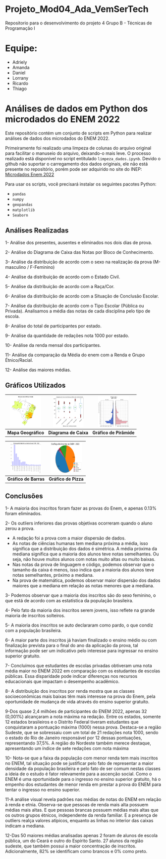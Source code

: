 # Projeto_Mod04_Ada_VemSerTech
Repositorio para o desenvolvimento do projeto 4 Grupo B - Técnicas de Programação I

# Equipe:
- Adriely
- Amanda
- Daniel
- Lorrany
- Ricardo
- Thiago

# Análises de dados em Python dos microdados do ENEM 2022

Este repositório contém um conjunto de scripts em Python para realizar análises de dados dos microdados do ENEM 2022.

Primeiramente foi realizado uma limpeza de colunas do arquivo original para facilitar o manuseio do arquivo, deixando-o mais leve. O processo realizado está disponível no script entitulado ``limpeza_dados.ipynb``. Devido o github não suportar o carregamento dos dados originais, ele não está presente no repositório, porém pode ser adquirido no site do INEP:
[Microdados Enem 2022](https://www.gov.br/inep/pt-br/acesso-a-informacao/dados-abertos/microdados/enem)

Para usar os scripts, você precisará instalar os seguintes pacotes Python:

- ``pandas``
- ``numpy``
- ``geopandas``
- ``matplotlib``
- ``Seaborn``


## Análises Realizadas

1- Análise dos presentes, ausentes e eliminados nos dois dias de prova.

2- Análise do Diagrama de Caixa das Notas por Bloco de Conhecimento.

3- Análise da distribuição de acordo com o sexo na realização da prova (M-masculino / F-Feminino)

4- Análise da distribuição de acordo com o Estado Civil.

5- Análise da distribuição de acordo com a Raça/Cor.

6- Análise da distribuição de acordo com a Situação de Conclusão Escolar.

7- Análise da distribuição de acordo com o Tipo Escolar (Pública ou Privada). Analisamos a média das notas de cada disciplina pelo tipo de escola.

8- Análise do total de participantes por estado.

9- Análise da quantidade de redações nota 1000 por estado.

10- Análise da renda mensal dos participantes.

11- Análise da comparação da Média do enem com a Renda e Grupo Étnico/Racial.

12- Análise das maiores médias.

## Gráficos Utilizados

<div align="center">
    
| <img src="Imagens/mapa.png" alt="Mapa Geográfico" width="100px" height="100px"> | <img src="Imagens/caixas.png" alt="Diagrama de Caixa" width="100px" height="100px"> | <img src="Imagens/piramide.png" alt="Gráfico de Pirâmide" width="100px" height="100px"> |
|:--:|:--:|:--:|
| **Mapa Geográfico** | **Diagrama de Caixa** | **Gráfico de Pirâmide** |
    
</div>

<div align="center">
    
| <img src="Imagens/barras.png" alt="Gráfico de Barras" width="100px" height="100px"> | <img src="Imagens/pie.png" alt="Gráfico de pizza" width="100px" height="100px"> | 
|:--:|:--:|
| **Gráfico de Barras** | **Gráfico de Pizza** | 
</div>    

## Conclusões

1- A maioria dos inscritos foram fazer as provas do Enem, e apenas 0.13% foram eliminados.

2- Os outliers inferiores das provas objetivas ocorreram quando o aluno zerou a prova.
- A redação foi a prova com a maior dispersão de dados.
- As notas de ciências humanas tem mediana próxima a média, isso significa que a distribuição dos dados é simétrica. A média próxima da mediana significa que a maioria dos alunos teve notas semelhantes. Ou seja, não houve muitos alunos com notas muito altas ou muito baixas.
- Nas notas da prova de linguagem e código, podemos observar que o tamanho da caixa é menos, isso indica que a maioria dos alunos teve notas semelhantes, próximo a mediana.
- Na prova de matemática, podemos observar maior dispersão dos dados maiores que a mediana em relação as notas menores que a mediana.

3- Podemos observar que a maioria dos inscritos são do sexo feminino, o que está de acordo com as estatística da população brasileira.

4- Pelo fato da maioria dos inscritos serem jovens, isso reflete na grande maioria de inscritos solteiros.

5- A maioria dos inscritos se auto declararam como pardo, o que condiz com a população brasileira.

6- A maior parte dos inscritos já haviam finalizado o ensino médio ou com finalização prevista para o final do ano da aplicação da prova, tal informação pode ser um indicativo pelo interesse para ingressar no ensino superior gratuito.

7- Concluímos que estudantes de escolas privadas obtiveram uma nota média maior no ENEM 2022 em comparação com os estudantes de escolas públicas.
Essa disparidade pode indicar diferenças nos recursos educacionais que impactam o desempenho acadêmico.

8- A distribuição dos inscritos por renda mostra que as classes socioeconômicas mais baixas têm mais interesse na prova do Enem, pela oportunidade de mudança de vida através do ensino superior gratuito.

9-Dos quase 2,4 milhões de participantes do ENEM 2022, apenas 32 (0,001%) alcançaram a nota máxima na redação. Entre os estados, somente 12 estados brasileiros e o Distrito Federal tiveram estudantes que conquistaram a pontuação máxima (1000) nessa prova. Destaca-se a região Sudeste, que se sobressaiu com um total de 21 redações nota 1000, sendo o estado do Rio de Janeiro responsável por 12 dessas pontuações, representando 37,5%. A região do Nordeste também merece destaque, apresentando um índice de sete redações com nota máxima

10- Nota-se que a faixa da população com menor renda tem mais inscritos no ENEM, tal situação pode se justificar pelo fato de representar a maior densidade da população brasileira e pelo fato de ser comum nestas classes a ideia de o estudo é fator relevamente para a ascenção social. Como o ENEM é uma oportunidade para o ingresso no ensino superior gratuito, há o empenho dos estudantes de menor renda em prestar a prova do ENEM para tentar o ingresso no ensino superior.

11-A análise visual revela padrões nas médias de notas do ENEM em relação à renda e etnia. Observa-se que pessoas de renda mais alta possuem médias mais altas. E que pessoas brancas possuem médias mais altas que os outros grupos étnicos, independente da renda familiar. E a presença de outliers realça valores atípicos, enquanto as linhas no interior das caixas indicam a mediana.

12-Das 50 maiores médias analisadas apenas 2 foram de alunos de escola pública, um do Ceará e outro do Espírito Santo. 27 alunos da região sudeste, que também possui a maior concentração de inscritos. Adicionalmente, 82% se identificam como brancos e 0% como preto.
